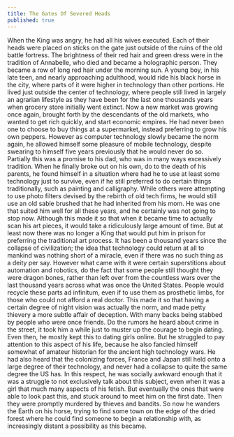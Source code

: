 ```yaml
---
title: The Gates Of Severed Heads
published: true
---
```

When the King was angry, he had all his wives executed. Each of their heads were placed on sticks on the gate just outside of the ruins of the old battle fortress. The brightness of their red hair and green dress were in the tradition of Annabelle, who died and became a holographic person. They became a row of long red hair under the morning sun.
	A young boy, in his late teen, and nearly approaching adulthood, would ride his black horse in the city, where parts of it were higher in technology than other portions. He lived just outside the center of technology, where people still lived in largely an agrarian lifestyle as they have been for the last one thousands years when grocery store initially went extinct. Now a new market was growing once again, brought forth by the descendants of the old markets, who wanted to get rich quickly, and start  economic empires. He had never been one to choose to buy things at a supermarket, instead preferring to grow his own peppers. However as computer technology slowly became the norm again, he allowed himself some pleasure of mobile technology, despite swearing to himself five years previously that he would never do so. Partially this was a promise to his dad, who was in many ways excessively tradition.
	When he finally broke out on his own, do to the death of his parents, he found himself in a situation where had he to use at least some technology just to survive, even if he still preferred to do certain things traditionally, such as painting and calligraphy. While others were attempting to use photo filters devised by the rebirth of old tech firms, he would still use an old sable brushed that he had inherited from his mom. He was one that suited him well for all these years, and he certainly was not going to stop now. Although this made it so that when it became time to actually scan his art pieces, it would take a ridiculously large amount of time. But at least now there was no longer a King that would put him in prison for preferring the traditional art process.
	It has been a thousand years since the collapse of civilization; the idea that technology could return at all to mankind was nothing short of a miracle, even if there was no such thing as a deity per say. However what came with it were certain superstitions about automation and robotics, do the fact that some people still thought they were dragon bones, rather than left over from the countless wars over the last thousand years across what was once the United States. People would recycle these parts ad infinitum, even if to use them as prosthetic limbs, for those who could not afford a real doctor. This made it so that having a certain degree of night vision was actually the norm, and made petty thievery a more subtle affair of deception. With many backs being stabbed by people who were once friends.
	Do the rumors he heard about crime in the street, it took him a while just to muster up the courage to begin dating. Even then, he mostly kept this to dating girls online. But he struggled to pay attention to this aspect of his life, because he also fancied himself somewhat of amateur historian for the ancient high technology wars. He had also heard that the colonizing forces, France and Japan still held onto a large degree of their technology, and never had a collapse to quite the same degree the US has.
	In this respect, he was socially awkward enough that it was a struggle to not exclusively talk about this subject, even when it was a girl that much many aspects of his fetish. But eventually the ones that were able to look past this, and stuck around to meet him on the first date.
	Then they were promptly murdered by thieves and bandits.
	So now he wanders the Earth on his horse, trying to find some town on the edge of the dried forest where he could find someone to begin a relationship with, as increasingly distant a possibility as this became.
